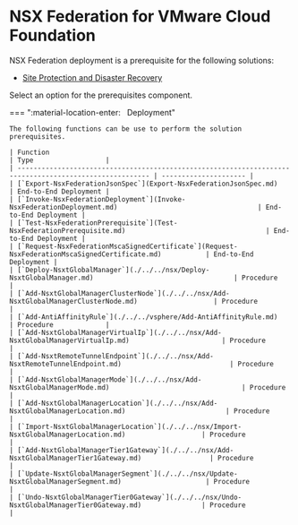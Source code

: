 # NSX Federation for VMware Cloud Foundation

NSX Federation deployment is a prerequisite for the following solutions:

- [Site Protection and Disaster Recovery](./../pdr/index.md)

Select an option for the prerequisites component.

=== ":material-location-enter: &nbsp; Deployment"

    The following functions can be use to perform the solution prerequisites.

    | Function                                                                                                | Type                  |
    | ------------------------------------------------------------------------------------------------------- | --------------------- |
    | [`Export-NsxFederationJsonSpec`](Export-NsxFederationJsonSpec.md)                                       | End-to-End Deployment |
    | [`Invoke-NsxFederationDeployment`](Invoke-NsxFederationDeployment.md)                                   | End-to-End Deployment |
    | [`Test-NsxFederationPrerequisite`](Test-NsxFederationPrerequisite.md)                                   | End-to-End Deployment |
    | [`Request-NsxFederationMscaSignedCertificate`](Request-NsxFederationMscaSignedCertificate.md)           | End-to-End Deployment |
    | [`Deploy-NsxtGlobalManager`](./../../nsx/Deploy-NsxtGlobalManager.md)                                   | Procedure             |
    | [`Add-NsxtGlobalManagerClusterNode`](./../../nsx/Add-NsxtGlobalManagerClusterNode.md)                   | Procedure             |
    | [`Add-AntiAffinityRule`](./../../vsphere/Add-AntiAffinityRule.md)                                       | Procedure             |
    | [`Add-NsxtGlobalManagerVirtualIp`](./../../nsx/Add-NsxtGlobalManagerVirtualIp.md)                       | Procedure             |
    | [`Add-NsxtRemoteTunnelEndpoint`](./../../nsx/Add-NsxtRemoteTunnelEndpoint.md)                           | Procedure             |
    | [`Add-NsxtGlobalManagerMode`](./../../nsx/Add-NsxtGlobalManagerMode.md)                                 | Procedure             |
    | [`Add-NsxtGlobalManagerLocation`](./../../nsx/Add-NsxtGlobalManagerLocation.md)                         | Procedure             |
    | [`Import-NsxtGlobalManagerLocation`](./../../nsx/Import-NsxtGlobalManagerLocation.md)                   | Procedure             |
    | [`Add-NsxtGlobalManagerTier1Gateway`](./../../nsx/Add-NsxtGlobalManagerTier1Gateway.md)                 | Procedure             |
    | [`Update-NsxtGlobalManagerSegment`](./../../nsx/Update-NsxtGlobalManagerSegment.md)                     | Procedure             |
    | [`Undo-NsxtGlobalManagerTier0Gateway`](./../../nsx/Undo-NsxtGlobalManagerTier0Gateway.md)               | Procedure             |
